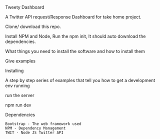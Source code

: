 Tweety Dashboard

A Twitter API request/Response Dashboard for take home project.

Clone/ download this repo.

Install NPM and Node,
Run the npm init, 
It should auto download the dependencies.

What things you need to install the software and how to install them

Give examples

Installing

A step by step series of examples that tell you how to get a development env running

run the server

npm run dev

Dependencies

    Bootstrap - The web framework used
    NPM - Dependency Management    
    TWIT - Node JS Twitter API 

